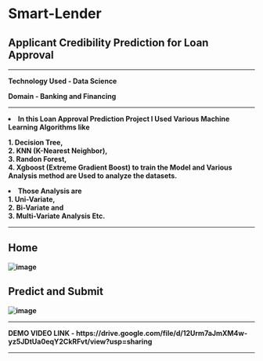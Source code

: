 # Smart-Lender

## Applicant Credibility Prediction for Loan Approval

<hr>

<b> Technology Used - Data Science </b>

<b> Domain - Banking and Financing </b><br>
<hr>

<b> <li> In this Loan Approval Prediction Project I Used Various Machine Learning Algorithms like</li></b>

<b>1. Decision Tree, </b><br>
<b>2. KNN (K-Nearest Neighbor),</b><br>
<b>3. Randon Forest,</b> <br>
<b>4. Xgboost (Extreme Gradient Boost) to train the Model and Various Analysis method are Used to analyze the datasets. </b><br>

<b><li>Those Analysis are</li></b>
<b>1. Uni-Variate, </b><br>
<b>2. Bi-Variate and </b><br>
<b>3. Multi-Variate Analysis Etc. <b><br>
  
<hr>

## Home

![image](https://user-images.githubusercontent.com/102854779/204123287-20d5236f-c5b3-40e5-8cfa-98c78d83ebbc.png)

## Predict and Submit

![image](https://user-images.githubusercontent.com/102854779/204123299-4241ce99-de4d-4671-a76d-00b680c79a4e.png)

  <hr>
<b>DEMO VIDEO LINK - https://drive.google.com/file/d/12Urm7aJmXM4w-yz5JDtUa0eqY2CkRFvt/view?usp=sharing</b>

<br>
<hr>
